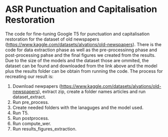 # ASR Punctuation and Capitalisation Restoration
The code for fine-tuning Google T5 for punctuation and capitalisation restoration for the dataset of old newspapers (https://www.kaggle.com/datasets/alvations/old-newspapers).
There is the code for data extraction phase as well as the pre-processinng phase and post-processing pahse and the final figures we created from the results. 
Due to the size of the models and the dataset those are ommited, the dataset can be found and downloaded from the link above and the model plus the results folder can be obtain from running the code. The process for recreating our result is: 

1) Download newpapers (https://www.kaggle.com/datasets/alvations/old-newspapers), extract zip, create a folder names articles and run dataset_extract.
2) Run pre_process. 
3) Create needed folders with the lanaguges and the model used.
4) Run T5.
5) Run postprocess.
6) Run compute_wer.
7) Run results_figures_extraction.
